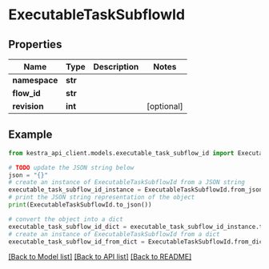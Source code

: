 # ExecutableTaskSubflowId


## Properties

Name | Type | Description | Notes
------------ | ------------- | ------------- | -------------
**namespace** | **str** |  | 
**flow_id** | **str** |  | 
**revision** | **int** |  | [optional] 

## Example

```python
from kestra_api_client.models.executable_task_subflow_id import ExecutableTaskSubflowId

# TODO update the JSON string below
json = "{}"
# create an instance of ExecutableTaskSubflowId from a JSON string
executable_task_subflow_id_instance = ExecutableTaskSubflowId.from_json(json)
# print the JSON string representation of the object
print(ExecutableTaskSubflowId.to_json())

# convert the object into a dict
executable_task_subflow_id_dict = executable_task_subflow_id_instance.to_dict()
# create an instance of ExecutableTaskSubflowId from a dict
executable_task_subflow_id_from_dict = ExecutableTaskSubflowId.from_dict(executable_task_subflow_id_dict)
```
[[Back to Model list]](../README.md#documentation-for-models) [[Back to API list]](../README.md#documentation-for-api-endpoints) [[Back to README]](../README.md)


